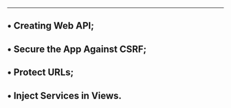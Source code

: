 ---------------------------------------------------------------
• Creating Web API;
----------------------------------------------------------
• Secure the App Against CSRF;
-----------------------------------------------------
• Protect URLs;
----------------------------------------------------
• Inject Services in Views.
--------------------------------------------
